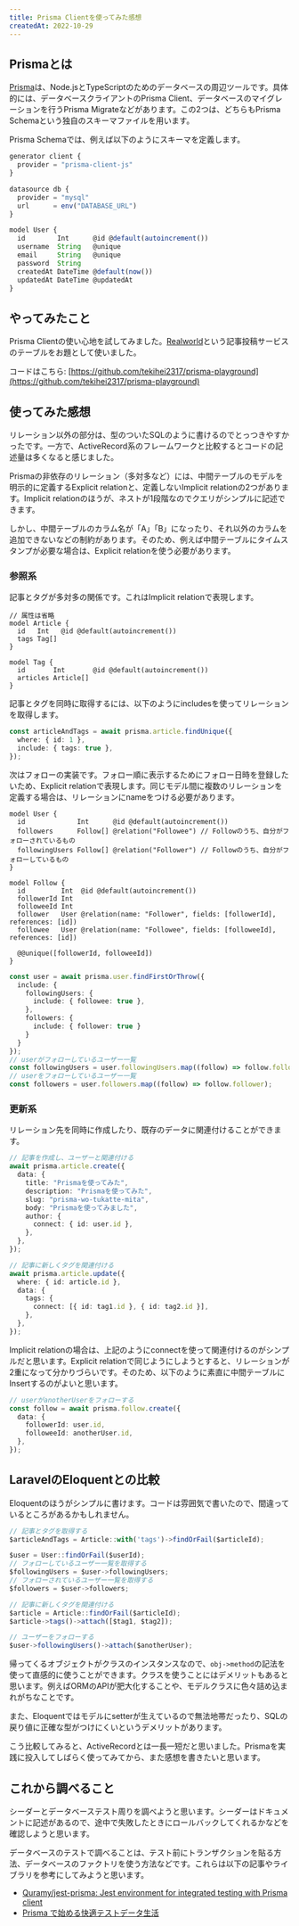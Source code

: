 ```yaml
---
title: Prisma Clientを使ってみた感想
createdAt: 2022-10-29
---
```


## Prismaとは

[Prisma](https://www.prisma.io/)は、Node.jsとTypeScriptのためのデータベースの周辺ツールです。具体的には、データベースクライアントのPrisma Client、データベースのマイグレーションを行うPrisma Migrateなどがあります。この2つは、どちらもPrisma Schemaという独自のスキーマファイルを用います。

Prisma Schemaでは、例えば以下のようにスキーマを定義します。

```ts
generator client {
  provider = "prisma-client-js"
}

datasource db {
  provider = "mysql"
  url      = env("DATABASE_URL")
}

model User {
  id        Int      @id @default(autoincrement())
  username  String   @unique
  email     String   @unique
  password  String
  createdAt DateTime @default(now())
  updatedAt DateTime @updatedAt
}
```

## やってみたこと

Prisma Clientの使い心地を試してみました。[Realworld](https://github.com/gothinkster/realworld)という記事投稿サービスのテーブルをお題として使いました。

コードはこちら: [https://github.com/tekihei2317/prisma-playground](https://github.com/tekihei2317/prisma-playground)

## 使ってみた感想

リレーション以外の部分は、型のついたSQLのように書けるのでとっつきやすかったです。一方で、ActiveRecord系のフレームワークと比較するとコードの記述量は多くなると感じました。

Prismaの非依存のリレーション（多対多など）には、中間テーブルのモデルを明示的に定義するExplicit relationと、定義しないImplicit relationの2つがあります。Implicit relationのほうが、ネストが1段階なのでクエリがシンプルに記述できます。

しかし、中間テーブルのカラム名が「A」「B」になったり、それ以外のカラムを追加できないなどの制約があります。そのため、例えば中間テーブルにタイムスタンプが必要な場合は、Explicit relationを使う必要があります。

### 参照系

記事とタグが多対多の関係です。これはImplicit relationで表現します。

```prisma
// 属性は省略
model Article {
  id   Int   @id @default(autoincrement())
  tags Tag[]
}

model Tag {
  id       Int       @id @default(autoincrement())
  articles Article[]
}
```

記事とタグを同時に取得するには、以下のようにincludesを使ってリレーションを取得します。

```ts
const articleAndTags = await prisma.article.findUnique({
  where: { id: 1 },
  include: { tags: true },
});
```

次はフォローの実装です。フォロー順に表示するためにフォロー日時を登録したいため、Explicit relationで表現します。同じモデル間に複数のリレーションを定義する場合は、リレーションにnameをつける必要があります。

```prisma
model User {
  id             Int      @id @default(autoincrement())
  followers      Follow[] @relation("Followee") // Followのうち、自分がフォローされているもの
  followingUsers Follow[] @relation("Follower") // Followのうち、自分がフォローしているもの
}

model Follow {
  id         Int  @id @default(autoincrement())
  followerId Int
  followeeId Int
  follower   User @relation(name: "Follower", fields: [followerId], references: [id])
  followee   User @relation(name: "Followee", fields: [followeeId], references: [id])

  @@unique([followerId, followeeId])
}
```

```ts
const user = await prisma.user.findFirstOrThrow({
  include: {
    followingUsers: {
      include: { followee: true },
    },
    followers: {
      include: { follower: true }
    }
  }
});
// userがフォローしているユーザー一覧
const followingUsers = user.followingUsers.map((follow) => follow.followee);
// userをフォローしているユーザー一覧
const followers = user.followers.map((follow) => follow.follower);
```

### 更新系

リレーション先を同時に作成したり、既存のデータに関連付けることができます。

```ts
// 記事を作成し、ユーザーと関連付ける
await prisma.article.create({
  data: {
    title: "Prismaを使ってみた",
    description: "Prismaを使ってみた",
    slug: "prisma-wo-tukatte-mita",
    body: "Prismaを使ってみました",
    author: {
      connect: { id: user.id },
    },
  },
});

// 記事に新しくタグを関連付ける
await prisma.article.update({
  where: { id: article.id },
  data: {
    tags: {
      connect: [{ id: tag1.id }, { id: tag2.id }],
    },
  },
});
```

Implicit relationの場合は、上記のようにconnectを使って関連付けるのがシンプルだと思います。Explicit relationで同じようにしようとすると、リレーションが2重になって分かりづらいです。そのため、以下のように素直に中間テーブルにInsertするのがよいと思います。

```ts
// userがanotherUserをフォローする
const follow = await prisma.follow.create({
  data: {
    followerId: user.id,
    followeeId: anotherUser.id,
  },
});
```

## LaravelのEloquentとの比較

Eloquentのほうがシンプルに書けます。コードは雰囲気で書いたので、間違っているところがあるかもしれません。

```ts
// 記事とタグを取得する
$articleAndTags = Article::with('tags')->findOrFail($articleId);

$user = User::findOrFail($userId);
// フォローしているユーザー一覧を取得する
$followingUsers = $user->followingUsers;
// フォローされているユーザー一覧を取得する
$followers = $user->followers;

// 記事に新しくタグを関連付ける
$article = Article::findOrFail($articleId);
$article->tags()->attach([$tag1, $tag2]);

// ユーザーをフォローする
$user->followingUsers()->attach($anotherUser);
```

帰ってくるオブジェクトがクラスのインスタンスなので、`obj->method`の記法を使って直感的に使うことができます。クラスを使うことにはデメリットもあると思います。例えばORMのAPIが肥大化することや、モデルクラスに色々詰め込まれがちなことです。

また、Eloquentではモデルにsetterが生えているので無法地帯だったり、SQLの戻り値に正確な型がつけにくいというデメリットがあります。

こう比較してみると、ActiveRecordとは一長一短だと思いました。Prismaを実践に投入してしばらく使ってみてから、また感想を書きたいと思います。

## これから調べること

シーダーとデータベーステスト周りを調べようと思います。シーダーはドキュメントに記述があるので、途中で失敗したときにロールバックしてくれるかなどを確認しようと思います。

データベースのテストで調べることは、テスト前にトランザクションを貼る方法、データベースのファクトリを使う方法などです。これらは以下の記事やライブラリを参考にしてみようと思います。

- [Quramy/jest-prisma: Jest environment for integrated testing with Prisma client](https://github.com/Quramy/jest-prisma)
- [Prisma で始める快適テストデータ生活](https://zenn.dev/seya/articles/5d384daafb1c24)

